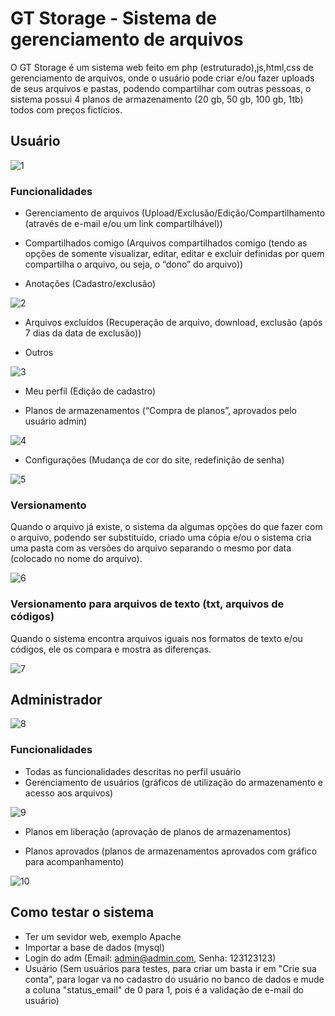 # GT Storage - Sistema de gerenciamento de arquivos 

O GT Storage é um sistema web feito em php (estruturado),js,html,css de gerenciamento de arquivos, onde o usuário pode criar e/ou fazer uploads de seus arquivos e pastas, podendo compartilhar com outras pessoas, o sistema possui 4 planos de armazenamento (20 gb, 50 gb, 100 gb, 1tb) todos com preços fictícios. 

## Usuário

![1](https://user-images.githubusercontent.com/46055504/62573466-7d51c380-b86c-11e9-8856-323837235178.PNG)

### Funcionalidades
- Gerenciamento de arquivos (Upload/Exclusão/Edição/Compartilhamento (através de e-mail e/ou um link compartilhável))

- Compartilhados comigo (Arquivos compartilhados comigo (tendo as opções de somente visualizar, editar, editar e excluir definidas por quem compartilha o arquivo, ou seja, o “dono” do arquivo))

- Anotações (Cadastro/exclusão)

![2](https://user-images.githubusercontent.com/46055504/62573539-a83c1780-b86c-11e9-9fa0-43d16692d5e4.PNG)

- Arquivos excluídos (Recuperação de arquivo, download, exclusão (após 7 dias da data de exclusão))

- Outros

![3](https://user-images.githubusercontent.com/46055504/62573570-b9852400-b86c-11e9-927a-b175bf4d030b.PNG)

- Meu perfil (Edição de cadastro)

- Planos de armazenamentos (“Compra de planos”, aprovados pelo usuário admin)


![4](https://user-images.githubusercontent.com/46055504/62573593-c3a72280-b86c-11e9-8542-e6209828f5d2.PNG)

- Configurações (Mudança de cor do site, redefinição de senha)

![5](https://user-images.githubusercontent.com/46055504/62573611-cd308a80-b86c-11e9-92cb-c848061b4d49.PNG)

### Versionamento

Quando o arquivo já existe, o sistema da algumas opções do que fazer com o arquivo, podendo ser substituído, criado uma cópia e/ou o sistema cria uma pasta com as versões do arquivo separando o mesmo por data (colocado no nome do arquivo).

![6](https://user-images.githubusercontent.com/46055504/62573631-d7528900-b86c-11e9-9dd8-ba94c0caeb53.PNG)

### Versionamento para arquivos de texto (txt, arquivos de códigos)

Quando o sistema encontra arquivos iguais nos formatos de texto e/ou códigos, ele os compara e mostra as diferenças.

![7](https://user-images.githubusercontent.com/46055504/62573654-e33e4b00-b86c-11e9-9511-8fc4b72cd1f0.PNG)

## Administrador

![8](https://user-images.githubusercontent.com/46055504/62573669-ec2f1c80-b86c-11e9-98e6-a445652d5bcd.PNG)

### Funcionalidades 
- Todas as funcionalidades descritas no perfil usuário
- Gerenciamento de usuários (gráficos de utilização do armazenamento e acesso aos arquivos)

![9](https://user-images.githubusercontent.com/46055504/62573685-f5b88480-b86c-11e9-8992-69882e25ac66.PNG)

- Planos em liberação (aprovação de planos de armazenamentos)

- Planos aprovados (planos de armazenamentos aprovados com gráfico para acompanhamento)

![10](https://user-images.githubusercontent.com/46055504/62573698-ff41ec80-b86c-11e9-9772-a4cf86b7b344.PNG)

## Como testar o sistema
- Ter um sevidor web, exemplo Apache
- Importar a base de dados (mysql)
- Login do adm (Email: admin@admin.com, Senha: 123123123)
- Usuário (Sem usuários para testes, para criar um basta ir em "Crie sua conta", para logar va no cadastro do usuário no banco de dados e mude a coluna "status_email" de 0 para 1, pois é a validação de e-mail do usuário)